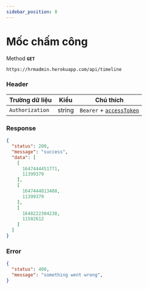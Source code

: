 ```yaml
---
sidebar_position: 8
---
```


# Mốc chấm công 
Method **`GET`**

```shell
https://hrmadmin.herokuapp.com/api/timeline
```

### Header

| Trường dữ liệu  | Kiểu   | Chú thích                                   |
| --------------- | ------ | ------------------------------------------- |
| `Authorization` | string | `Bearer` + [`accessToken`](../access-token.md) |

### Response
```json
{
  "status": 200,
  "message": "success",
  "data": [
    [
      1647444451771,
      11399379
    ],
    [
      1647444813488,
      11399379
    ],
    [
      1648222304238,
      11502612
    ]
  ]
}
```

### Error
```json
{
  "status": 400,
  "message": "something went wrong",
}
```
